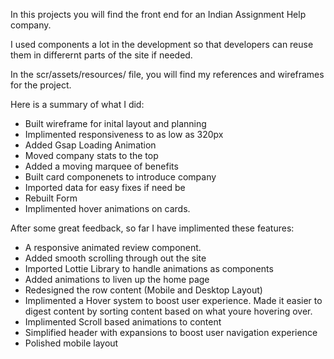 <!-- Created by Itwela Ibomu -->

In this projects you will find the front end for an Indian Assignment Help company.

I used components a lot in the development so that developers can reuse them in differernt parts of the site if needed.

In the scr/assets/resources/ file, you will find my references and wireframes for the project.

Here is a summary of what I did:

- Built wireframe for inital layout and planning
- Implimented responsiveness to as low as 320px
- Added Gsap Loading Animation
- Moved company stats to the top
- Added a moving marquee of benefits
- Built card componenets to introduce company
- Imported data for easy fixes if need be
- Rebuilt Form
- Implimented hover animations on cards.

After some great feedback, so far I have implimented these features:

- A responsive animated review component.
- Added smooth scrolling through out the site
- Imported Lottie Library to handle animations as components
- Added animations to liven up the home page
- Redesigned the row content (Mobile and Desktop Layout)
- Implimented a Hover system to boost user experience. Made it easier to digest content by sorting content based on what youre hovering over.
- Implimented Scroll based animations to content
- Simplified header with expansions to boost user navigation experience
- Polished mobile layout